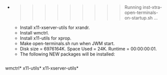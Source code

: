 * >>>>>>>>> Running inst-xtra-open-terminals-on-startup.sh ...
  * Install x11-xserver-utils for xrandr.
  * Install wmctrl.
  * Install x11-utils for xprop.
  * Make open-terminals.sh run when JWM start.
  * Disk size = 6976164K. Space Used = 24K. Runtime = 00:00:00:01.
  * The following NEW packages will be installed:
  ```bash
wmctrl* x11-utils* x11-xserver-utils*
  ```
